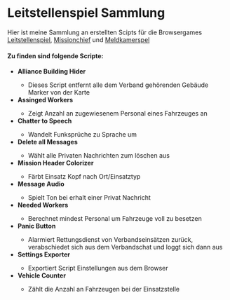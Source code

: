 <h1>Leitstellenspiel Sammlung</h1>
Hier ist meine Sammlung an erstellten Scipts für die Browsergames
<a href="https://www.leitstellenspiel.de/">Leitstellenspiel</a>,
<a href="http://missionchief.com/">Missionchief</a> und
<a href="https://www.meldkamerspel.com/">Meldkamerspel</a>

<h4>Zu finden sind folgende Scripte:</h3>

<ul>
    <li><b>Alliance Building Hider</b></li>
        <ul><li>Dieses Script entfernt alle dem Verband gehörenden Gebäude Marker von der Karte</li></ul>
     <li><b>Assinged Workers</b></li>
            <ul><li>Zeigt Anzahl an zugewiesenem Personal eines Fahrzeuges an</li></ul>
    <li><b>Chatter to Speech</b></li>
        <ul><li>Wandelt Funksprüche zu Sprache um</li></ul>
    <li><b>Delete all Messages</b></li>
            <ul><li>Wählt alle Privaten Nachrichten zum löschen aus</li></ul>
    <li><b>Mission Header Colorizer</b></li>
        <ul><li>Färbt Einsatz Kopf nach Ort/Einsatztyp</li></ul>
    <li><b>Message Audio</b></li>
            <ul><li>Spielt Ton bei erhalt einer Privat Nachricht</li></ul>
    <li><b>Needed Workers</b></li>
        <ul><li>Berechnet mindest Personal um Fahrzeuge voll zu besetzen</li></ul>
    <li><b>Panic Button</b></li>
        <ul><li>Alarmiert Rettungsdienst von Verbandseinsätzen zurück,<br>
        verabschiedet sich aus dem Verbandschat und loggt sich dann aus</li></ul>
    <li><b>Settings Exporter</b></li>
        <ul><li>Exportiert Script Einstellungen aus dem Browser</li></ul>
    <li><b>Vehicle Counter</b></li>
        <ul><li>Zählt die Anzahl an Fahrzeugen bei der Einsatzstelle</li></ul>
</ul>
